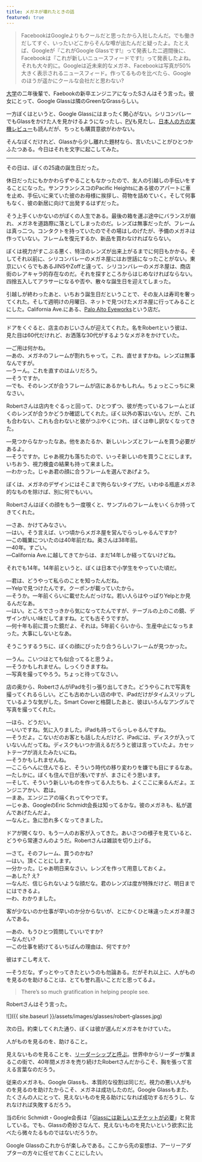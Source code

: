 ```yaml
---
title: メガネが壊れたときの話
featured: true
---
```


> FacebookはGoogleよりもクールだと思ったから入社したんだ。でも働きだしてすぐ、いったいどこからそんな噂が出たんだと疑ったよ。たとえば、Googleが『これがGoogle Glassです!』って発表した二週間後に、Facebookは『これが新しいニュースフィードです!』って発表したよね。 それも大々的に。Googleは近未来的なメガネ、Facebookは写真が50%大きく表示されるニュースフィード。作ってるものを比べたら、Googleのほうが遥かにクールな会社だと思わない?

[大学](http://www.cs.cmu.edu/)の二年後輩で、Faebookの新卒エンジニアになったSさんはそう言った。彼女にとって、Google Glassは隣のGreenなGrassらしい。

一方ぼくはというと、Google Glassにはまったく関心がない。シリコンバレーでもGlassをかけた人を見かけるようになったし、[PV](http://www.google.com/glass/start/how-it-feels/)も見たし、[日本人の方の実機レビュー](http://weekly.ascii.jp/elem/000/000/145/145804/)も読んだが、ちっとも購買意欲がわかない。

そんなぼくだけれど、Glassから少し離れた題材なら、言いたいことがひとつかふたつある。今日はそれを文字に起こしてみた。

----

その日は、ぼくの25歳の誕生日だった。

休日だったにもかかわらずやることもなかったので、友人の引越しの手伝いをすることになった。サンフランシスコのPacific Heightsにある彼のアパートに車を止め、手伝いに来ていた彼のお母様に挨拶し、荷物を詰めていく。そして何事もなく、彼の新居に向けて出発するはずだった。

そう上手くいかないのがぼくの人生である。最後の箱を運ぶ途中にバランスが崩れ、メガネを道路際に落としてしまったのだ。レンズは無事だったが、フレームは真っ二つ。コンタクトを持っていたのでその場はしのげたが、予備のメガネは作っていない。フレームを復元するか、新品を買わなければならない。

ぼくは視力がすこぶる悪く、特注のレンズが出来上がるまでに何日もかかる。そしてそれ以前に、シリコンバレーのメガネ屋にはお世話になったことがない。東京にいくらでもあるJINSやZoffと違って、シリコンバレーのメガネ屋は、商店街のレアキャラ的存在なのだ。それを探すところからはじめなければならない。四捨五入してアラサーになるや否や、散々な誕生日を迎えてしまった。

引越しが終わったあと、いちおう誕生日だということで、その友人は寿司を奢ってくれた。そして週明けの月曜日、ネットで見つけたメガネ屋に行ってみることにした。California Ave.にある、[Palo Alto Eyeworks](http://www.yelp.com/biz/palo-alto-eyeworks-palo-alto)という店だ。

----

ドアをくぐると、店主のおじいさんが迎えてくれた。名をRobertという彼は、見た目は60代だけれど、お洒落な30代がするようなメガネをかけていた。

—ご用は何かね。
<br>—あの、メガネのフレームが割れちゃって。これ、直せますかね。レンズは無事なんですが。
<br>—うーん。これを直すのはムリだろう。
<br>—そうですか。
<br>—でも、そのレンズが合うフレームが店にあるかもしれん。ちょっとこっちに来なさい。

Robertさんは店内をぐるっと回って、ひとつずつ、彼が売っているフレームとぼくのレンズが合うかどうか確認してくれた。ぼく以外の客はいない。だが、これも合わない、これも合わないと彼がつぶやくにつれ、ぼくは申し訳なくなってきた。

—見つからなかったなあ。他をあたるか、新しいレンズとフレームを買う必要があるよ。
<br>—そうですか。じゃあ視力も落ちたので、いっそ新しいのを買うことにします。いちおう、視力検査の結果も持って来ました。
<br>—わかった。じゃあ君の顔に合うフレームを選んであげよう。

ぼくは、メガネのデザインにはそこまで拘らないタイプだ。いわゆる瓶底メガネ的なものを除けば、別に何でもいい。

Robertさんはぼくの顔をもう一度覗くと、サンプルのフレームをいくらか持ってきてくれた。

—さあ、かけてみなさい。
<br>—はい。そう言えば、いつ頃からメガネ屋を営んでらっしゃるんですか?
<br>—この職業についたのは40年前だね。奥さんは38年前。
<br>—40年。すごい。
<br>—California Ave.に越してきてからは、まだ14年しか経ってないけどね。

それでも14年。14年前というと、ぼくは日本で小学生をやっていた頃だ。

—君は、どうやって私らのことを知ったんだね。
<br>—Yelpで見つけたんです。クーポンが載っていたから。
<br>—そうか。一年前くらいに載せたんだっけな。若い人らはやっぱりYelpとか見るんだなあ。
<br>—はい。ところでさっきから気になってたんですが、テーブルの上のこの鏡、デザインがいい味だしてますね。とても古そうですが。
<br>—何十年も前に買った鏡だよ、それは。5年前くらいから、生産中止になっちまった。大事にしないとなあ。

そうこうするうちに、ぼくの顔にぴったり合うらしいフレームが見つかった。

—うん。こいつはとても似合ってると思うよ。
<br>—そうかもしれません。しっくりきますね。
<br>—写真を撮ってやろう。ちょっと待ってなさい。

店の奥から、RobertさんがiPadを引っ張り出してきた。どうやらこれで写真を撮ってくれるらしい。どこも古めかしい店の中で、iPadだけがタイムスリップしているような気がした。Smart Coverと格闘したあと、彼はいろんなアングルで写真を撮ってくれた。

—ほら、どうだい。
<br>—いいですね。気に入りました。iPadも持ってらっしゃるんですね。
<br>—そうだよ。こないだのお客とも話したんだけど、iPadには、ディスクが入っていないんだってね。ディスクもいつか消えるだろうと彼は言っていたよ。カセットテープが消えたみたいにね。
<br>—そうかもしれませんね。
<br>—ここらへんに住んでると、そういう時代の移り変わりを嫌でも目にするなあ。
<br>—たしかに。ぼくも住んで日が浅いですが、まさにそう思います。
<br>—そして、そういう新しいものを作ってる人たちも、よくここに来るんだよ。エンジニアかい、君は。
<br>—まあ。エンジニアの端くれってやつです。
<br>—じゃあ、GoogleのEric Schmidt会長は知ってるかな。彼のメガネも、私が選んであげたんだよ。
<br>—なんと。急に恐れ多くなってきました。

ドアが開くなり、もう一人のお客が入ってきた。あいさつの様子を見ていると、どうやら常連さんのようだ。Robertさんは雑談を切り上げる。

—さて。そのフレーム、買うのかね?
<br>—はい。頂くことにします。
<br>—分かった。じゃあ明日来なさい。レンズを作って用意しておくよ。
<br>—あした? え?
<br>—なんだ、信じられないような顔だな。君のレンズは度が特殊だけど、明日までにはできるよ。
<br>—わ、わかりました。

客が少ないのか仕事が早いのか分からないが、とにかくひと味違ったメガネ屋さんである。

—あの、もうひとつ質問していいですか?
<br>—なんだい?
<br>—この仕事を続けてるいちばんの理由は、何ですか?

彼はすこし考えて、

—そうだな。ずっとやってきたというのも勿論ある。だがそれ以上に、人がものを見るのを助けることは、とても誉れ高いことだと思ってるよ。

> There’s so much gratification in helping people see.

Robertさんはそう言った。

![]({{ site.baseurl }}/assets/images/glasses/robert-glasses.jpg)

次の日。約束してくれた通り、ぼくは彼が選んだメガネをかけていた。

人がものを見るのを、助けること。

見えないものを見ることを、[リーダーシップと呼ぶ](http://www.amazon.co.jp/%E3%83%AA%E3%83%BC%E3%83%80%E3%83%BC%E3%82%B7%E3%83%83%E3%83%97%E3%81%AE%E6%97%85-%E8%A6%8B%E3%81%88%E3%81%AA%E3%81%84%E3%82%82%E3%81%AE%E3%82%92%E8%A6%8B%E3%82%8B-%E5%85%89%E6%96%87%E7%A4%BE%E6%96%B0%E6%9B%B8-%E9%87%8E%E7%94%B0-%E6%99%BA%E7%BE%A9/dp/433403389X/)。世界中からリーダーが集まるこの街で、40年間メガネを売り続けたRobertさんだからこそ、胸を張って言える言葉なのだろう。

従来のメガネも、Google Glassも、本質的な役割は同じだ。視力の悪い人がものを見るのを助けたからこそ、メガネは成功したのだ。Google Glassもまた、たくさんの人にとって、見えないものを見る助けになれば成功するだろうし、なれなければ失敗するだろう。

当のEric Schmidt・Google会長は「[Glassには新しいエチケットが必要](http://www.itmedia.co.jp/news/articles/1304/30/news039.html)」と発言している。でも、Glassの奇妙さなんて、見えないものを見たいという欲求に比べたら微々たるものではないだろうか。

Google Glassのこれからが楽しみである。ここから先の妄想は、アーリーアダプターの方々に任せておくことにしたい。
